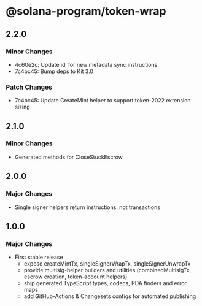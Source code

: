 # @solana-program/token-wrap

## 2.2.0

### Minor Changes

- 4c60e2c: Update idl for new metadata sync instructions
- 7c4bc45: Bump deps to Kit 3.0

### Patch Changes

- 7c4bc45: Update CreateMint helper to support token-2022 extension sizing

## 2.1.0

### Minor Changes

- Generated methods for CloseStuckEscrow

## 2.0.0

### Major Changes

- Single signer helpers return instructions, not transactions

## 1.0.0

### Major Changes

- First stable release
  - expose createMintTx, singleSignerWrapTx, singleSignerUnwrapTx
  - provide multisig-helper builders and utilities (combinedMultisigTx, escrow creation, token-account helpers)
  - ship generated TypeScript types, codecs, PDA finders and error maps
  - add GitHub-Actions & Changesets configs for automated publishing
